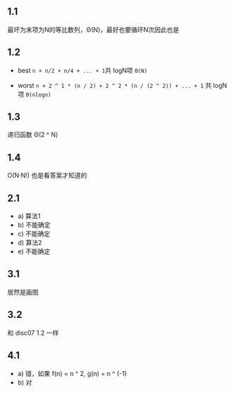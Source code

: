 ## 1.1

最坏为末项为N的等比数列，Θ(N)，最好也要循环N次因此也是

## 1.2

- best `n + n/2 + n/4 + ... + 1`共 logN项  `Θ(N)`

- worst `n + 2 ^ 1 * (n / 2) + 2 ^ 2 * (n / (2 ^ 2)) + ... + 1` 共 logN项 `Θ(nlogn)` ​​​​ 

## 1.3 

递归函数 Θ(2 ^ N)

## 1.4

O(N·N!) 也是看答案才知道的

## 2.1

- a) 算法1
- b) 不能确定
- c) 不能确定
- d) 算法2
- e) 不能确定

## 3.1 

居然是画图

## 3.2

和 disc07 1.2 一样

## 4.1

- a) 错，如果 f(n) = n ^ 2, g(n) = n ^ (-1)
- b) 对